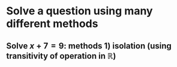# Solve a question using many different methods
## Solve $x+7=9$: methods 1) isolation (using transitivity of operation in $\mathbb{R}$)
